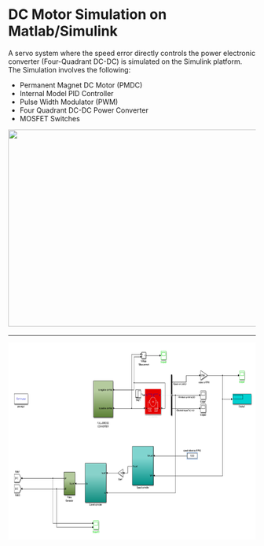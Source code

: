 # DC Motor Simulation on Matlab/Simulink

A servo system where the speed error directly controls the power electronic converter (Four-Quadrant DC-DC) is simulated on the Simulink platform. The Simulation involves the following:

* Permanent Magnet DC Motor (PMDC)
* Internal Model PID Controller 
* Pulse Width Modulator (PWM)
* Four Quadrant DC-DC Power Converter
* MOSFET Switches


<img src="images/overallbloc.PNG" width="700" height="400">
<hr>
<img src="images/overall system.PNG" width="700" height="400">


